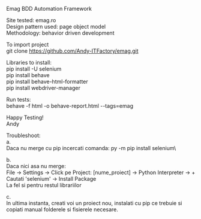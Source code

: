 Emag BDD Automation Framework

Site tested: emag.ro\
Design pattern used: page object model\
Methodology: behavior driven development

To import project\
git clone https://github.com/Andy-ITFactory/emag.git

Libraries to install:\
pip install -U selenium\
pip install behave\
pip install behave-html-formatter\
pip install webdriver-manager

Run tests:\
behave -f html -o behave-report.html --tags=emag

Happy Testing!\
Andy

Troubleshoot:\
a.\
Daca nu merge cu pip incercati comanda: py -m pip install selenium\

b.\
Daca nici asa nu merge:\
File -> Settings -> Click pe Project: [nume_proiect] -> Python Interpreter -> +\
Cautati 'selenium' -> Install Package\
La fel si pentru restul librariilor 

c.\
In ultima instanta, creati voi un proiect nou, instalati cu pip ce trebuie si copiati manual folderele si fisierele necesare. 

